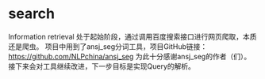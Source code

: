 # search
Information retrieval
处于起始阶段，通过调用百度搜索接口进行网页爬取，本质还是爬虫。
项目中用到了ansj_seg分词工具，项目GitHub链接：https://github.com/NLPchina/ansj_seg
为此十分感谢ansj_seg的作者（们）。
接下来会对工具继续改进，下一步目标是实现Query的解析。
